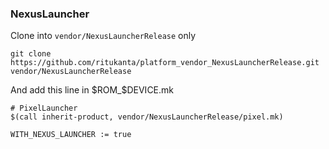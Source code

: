 ### NexusLauncher
Clone into <code>vendor/NexusLauncherRelease</code> only
```
git clone https://github.com/ritukanta/platform_vendor_NexusLauncherRelease.git vendor/NexusLauncherRelease
```
And add this line in $ROM_$DEVICE.mk
```
# PixelLauncher
$(call inherit-product, vendor/NexusLauncherRelease/pixel.mk)

WITH_NEXUS_LAUNCHER := true
```
